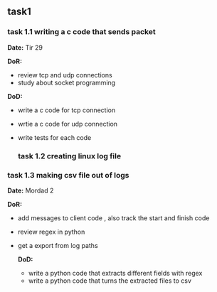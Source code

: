 ## task1

### task 1.1 writing a c code that sends packet 
**Date:** Tir 29

**DoR:**
- review tcp and udp connections
- study about socket programming

**DoD:**
- write a c code for tcp connection
- wrtie a c code for udp connection
- write tests for each code

  ### task 1.2 creating linux log file

### task 1.3 making csv file out of logs
**Date:** Mordad 2

**DoR:**
- add messages to client code , also track the start and finish code
- review regex in python
- get a export from log paths

  **DoD:**
  - write a python code that extracts different fields with regex
  - write a python code that turns the extracted files to csv

